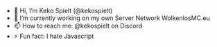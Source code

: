 - 👋 Hi, I’m Keko Spielt (@kekospielt)
- 🌱 I’m currently working on my own Server Network WolkenlosMC.eu
- 📫 How to reach me: @kekospielt on Discord
- ⚡ Fun fact: I hate Javascript
